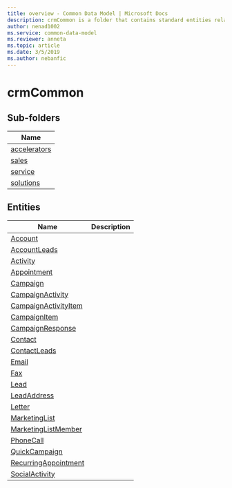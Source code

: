 ```yaml
---
title: overview - Common Data Model | Microsoft Docs
description: crmCommon is a folder that contains standard entities related to the Common Data Model.
author: nenad1002
ms.service: common-data-model
ms.reviewer: anneta
ms.topic: article
ms.date: 3/5/2019
ms.author: nebanfic
---
```


# crmCommon


## Sub-folders

|Name|
|---|
|[accelerators](accelerators/overview.md)|
|[sales](sales/overview.md)|
|[service](service/overview.md)|
|[solutions](solutions/overview.md)|




## Entities

|Name|Description|
|---|---|
|[Account](Account.md)||
|[AccountLeads](AccountLeads.md)||
|[Activity](Activity.md)||
|[Appointment](Appointment.md)||
|[Campaign](Campaign.md)||
|[CampaignActivity](CampaignActivity.md)||
|[CampaignActivityItem](CampaignActivityItem.md)||
|[CampaignItem](CampaignItem.md)||
|[CampaignResponse](CampaignResponse.md)||
|[Contact](Contact.md)||
|[ContactLeads](ContactLeads.md)||
|[Email](Email.md)||
|[Fax](Fax.md)||
|[Lead](Lead.md)||
|[LeadAddress](LeadAddress.md)||
|[Letter](Letter.md)||
|[MarketingList](MarketingList.md)||
|[MarketingListMember](MarketingListMember.md)||
|[PhoneCall](PhoneCall.md)||
|[QuickCampaign](QuickCampaign.md)||
|[RecurringAppointment](RecurringAppointment.md)||
|[SocialActivity](SocialActivity.md)||
